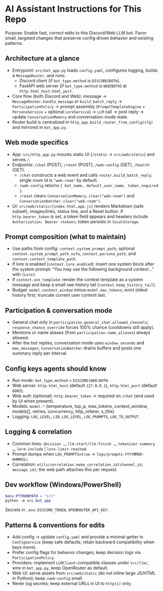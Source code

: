 # AI Assistant Instructions for This Repo

Purpose: Enable fast, correct edits to this Discord/Web LLM bot. Favor small, targeted changes that preserve config‑driven behavior and existing patterns.

## Architecture at a glance
- Entrypoint: `src/bot_app.py` loads `config.yaml`, configures logging, builds a `MessageRouter`, and runs:
  - Discord client (if `bot_type.method` is `DISCORD`/`BOTH`).
  - FastAPI web server (if `bot_type.method` is `WEB`/`BOTH`) at `http.html_host:html_port`.
- Core flow (both Discord and Web): message → `MessageRouter.handle_message` or `build_batch_reply` → `ParticipationPolicy` → prompt assembly (`PromptTemplateEngine` + `PersonaService` + optional `LoreService`) → `LLM` call → post reply → update `ConversationMemory` and conversation-mode state.
- Router build is centralized in `http_app.build_router_from_config(cfg)` and mirrored in `bot_app.py`.

## Web mode specifics
- App: `src/http_app.py` mounts static UI (`/static` → `src/web/static`) and serves `/`.
- Endpoints: `/chat` (POST), `/reset` (POST), `/web-config` (GET), `/health` (GET).
  - `/chat` constructs a web event and calls `router.build_batch_reply`; single room id is `"web-room"` by default.
  - `/web-config` returns `{ bot_name, default_user_name, token_required }`.
  - `/reset` clears `ConversationMemory.clear("web-room")` and `ConversationBatcher.clear("web-room")`.
- UI: `src/web/static/{index.html,app.js}` renders Markdown (safe subset), images/links, status line, and a Reset button. If `http.bearer_token` is set, a token field appears and headers include `Authorization: Bearer <token>`; token persists in `localStorage`.

## Prompt composition (what to maintain)
- Use paths from config: `context.system_prompt_path`, optional `context.system_prompt_path_nsfw`, `context.persona_path`, and `context.context_template_path`.
- If lore is enabled (`context.lore.enabled`): insert one system block after the system prompt: “You may use the following background context…” with `[Lore]`.
- If `context.use_template`: render the context template as a system message and keep a small raw history tail (`context.keep_history_tail`).
- Budget: `model.context_window` minus `model.max_tokens`; evict oldest history first; truncate current user content last.

## Participation & conversation mode
- General chat only in `participation.general_chat.allowed_channels`; `response_chance_override` forces 100% chance (cooldowns still apply).
- Mentions or name aliases (from `participation.name_aliases`) always allowed.
- After the bot replies, conversation mode uses `window_seconds` and `max_messages`; `ConversationBatcher` drains buffers and posts one summary reply per interval.

## Config keys agents should know
- Run mode: `bot_type.method` = `DISCORD|WEB|BOTH`.
- Web server: `http.html_host` (default `127.0.0.1`), `http.html_port` (default `8005`).
- Web auth (optional): `http.bearer_token` → required on `/chat` (and used by UI when present).
- Models: `model.*` (temperature, top_p, max_tokens, context_window, models[], retries, concurrency, http_referer, x_title).
- Logging: `LOG_LEVEL`, `LIB_LOG_LEVEL`, `LOG_PROMPTS`, `LOG_TO_OUTPUT`.

## Logging & correlation
- Common lines: `decision …`, `llm-start/llm-finish …`, `tokenizer-summary …`, `lore-include` | `lore-limit-reached`.
- Prompt dumps when `LOG_PROMPTS=true` → `logs/prompts-YYYYMMDD-HHMMSS/`.
- Correlation: `utils/correlation.make_correlation_id(channel_id, message_id)`; the web path attaches this per request.

## Dev workflow (Windows/PowerShell)
```powershell
$env:PYTHONPATH = "src"
python -m src.bot_app
```
Secrets in `.env`: `DISCORD_TOKEN`, `OPENROUTER_API_KEY`.

## Patterns & conventions for edits
- Add config → update `config.yaml` and provide a minimal getter in `ConfigService` (keep safe defaults; retain backward compatibility when keys move).
- Prefer config flags for behavior changes; keep decision logs via `ParticipationPolicy`.
- Providers: implement `LLMClient`-compatible classes under `src/llm/`, wire in `bot_app.py`, keep OpenRouter as default.
- Web UI: serve assets from `src/web/static` (do not inline large JS/HTML in Python); keep `/web-config` small.
- Never log secrets; keep external URLs in UI to `http(s)` only.
